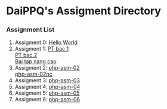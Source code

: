 # DaiPPQ's Assigment Directory

### Assignment List

1. Assigment 0: [Hello World](https://github.com/FASTTRACKSE/FFSE1704_LP3/blob/master/Assignments/DaiPPQ/hello.php)
2. Assigment 1: [PT bac 1](https://github.com/FASTTRACKSE/FFSE1704_LP3/blob/master/Assignments/DaiPPQ/php-asm-01/php-asm-01.php)<br>
                [PT bac 2](https://github.com/FASTTRACKSE/FFSE1704_LP3/blob/master/Assignments/DaiPPQ/php-asm-01/php-asm-01b.php)<br>
                [Bai tap nang cao](https://github.com/FASTTRACKSE/FFSE1704_LP3/blob/master/Assignments/DaiPPQ/php-asm-01/php-asm-01nc.php)
3. Assigment 2: [php-asm-02](https://github.com/FASTTRACKSE/FFSE1704_LP3/blob/master/Assignments/DaiPPQ/php-asm-02/php-asm-02.php)<br>
                [php-asm-02nc](https://github.com/FASTTRACKSE/FFSE1704_LP3/blob/master/Assignments/DaiPPQ/php-asm-02/php-asm-02nc.php)
4. Assigment 3: [php-asm-03](https://github.com/FASTTRACKSE/FFSE1704_LP3/blob/master/Assignments/DaiPPQ/php-asm-03/shop.php)
5. Assigment 4: [php-asm-04](https://github.com/FASTTRACKSE/FFSE1704_LP3/blob/master/Assignments/DaiPPQ/php-asm-04/php-asm-04.php)
6. Assigment 5: [php-asm-05](https://github.com/FASTTRACKSE/FFSE1704_LP3/blob/master/Assignments/DaiPPQ/php-asm-05/ffse1704002_mysql_01.sql)
7. Assigment 6: [php-asm-06](https://github.com/FASTTRACKSE/FFSE1704_LP3/blob/master/Assignments/DaiPPQ/php-asm-05/ffse1704002_mysql_02.sql)
